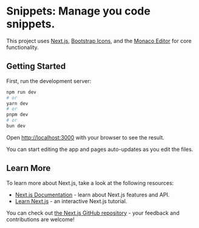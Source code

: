 # Snippets: Manage you code snippets.

This project uses [Next.js](https://nextjs.org/), [Bootstrap Icons](https://icons.getbootstrap.com/), and the [Monaco Editor](https://www.npmjs.com/package/@monaco-editor/react) for core functionality.

## Getting Started

First, run the development server:

```bash
npm run dev
# or
yarn dev
# or
pnpm dev
# or
bun dev
```

Open [http://localhost:3000](http://localhost:3000) with your browser to see the result.

You can start editing the app and pages auto-updates as you edit the files.

## Learn More

To learn more about Next.js, take a look at the following resources:

- [Next.js Documentation](https://nextjs.org/docs) - learn about Next.js features and API.
- [Learn Next.js](https://nextjs.org/learn) - an interactive Next.js tutorial.

You can check out [the Next.js GitHub repository](https://github.com/vercel/next.js) - your feedback and contributions are welcome!
